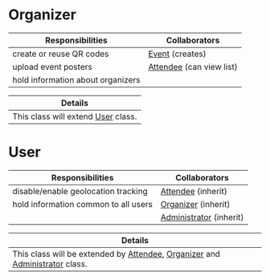 # Organizer

| Responsibilities                  | Collaborators                         |
| --------------------------------- | ------------------------------------- |
| create or reuse QR codes          | [Event](#event) (creates)             |
| upload event posters              | [Attendee](#attendee) (can view list) |
| hold information about organizers |                                       |

| Details                                     |
| ------------------------------------------- |
| This class will extend [User](#user) class. |

# User

| Responsibilities                                   | Collaborators                         |
| ---------------------------------------------------| ------------------------------------- |
| disable/enable geolocation tracking                | [Attendee](#attendee) (inherit)       |
| hold information common to all users               | [Organizer](#organizer) (inherit)     |
|                                                    | [Administrator](#administrator) (inherit)  |

| Details                                             |
| --------------------------------------------------- |
| This class will be extended by [Attendee](#attendee), [Organizer](#organizer) and [Administrator](#administrator) class. |